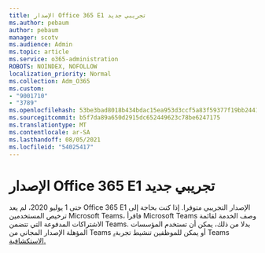 ```yaml
---
title: الإصدار Office 365 E1 تجريبي جديد
ms.author: pebaum
author: pebaum
manager: scotv
ms.audience: Admin
ms.topic: article
ms.service: o365-administration
ROBOTS: NOINDEX, NOFOLLOW
localization_priority: Normal
ms.collection: Adm_O365
ms.custom:
- "9001710"
- "3789"
ms.openlocfilehash: 53be3bad8018b434bdac15ea953d3ccf5a83f59377f19bb2441247ee4892e26c
ms.sourcegitcommit: b5f7da89a650d2915dc652449623c78be6247175
ms.translationtype: MT
ms.contentlocale: ar-SA
ms.lasthandoff: 08/05/2021
ms.locfileid: "54025417"
---
```

# <a name="new-office-365-e1-trial"></a>الإصدار Office 365 E1 تجريبي جديد

حتى 1 يوليو 2020، لم يعد Office 365 E1 الإصدار التجريبي متوفرا. إذا كنت بحاجة إلى ترخيص المستخدمين Microsoft Teams، فاقرأ Microsoft Teams وصف الخدمة لقائمة الاشتراكات المدفوعة التي تتضمن Teams. [](https://docs.microsoft.com/office365/servicedescriptions/teams-service-description) بدلا من ذلك، يمكن أن تستخدم المؤسسات المؤهلة الإصدار المجاني من Teams [،](https://support.office.com/article/Welcome-to-Microsoft-Teams-free-6d79a648-6913-4696-9237-ed13de64ae3c)أو يمكن للموظفين تنشيط تجربة Teams [الاستكشافية.](https://docs.microsoft.com/MicrosoftTeams/teams-exploratory)
